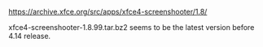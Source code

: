 https://archive.xfce.org/src/apps/xfce4-screenshooter/1.8/

xfce4-screenshooter-1.8.99.tar.bz2  seems to be the latest version before 4.14 release.
